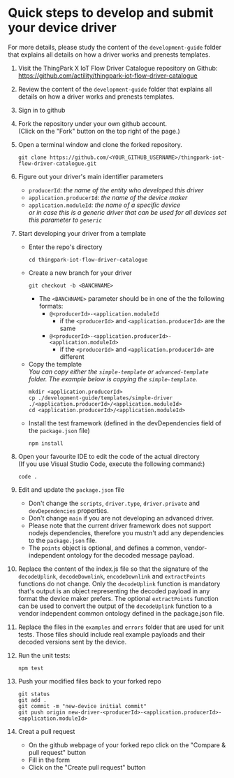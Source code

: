 # Quick steps to develop and submit your device driver

For more details, please study the content of the `development-guide` folder that explains all details on how a driver works and prenests templates.

1. Visit the ThingPark X IoT Flow Driver Catalogue repository on Github:  
   https://github.com/actility/thingpark-iot-flow-driver-catalogue

2. Review the content of the `development-guide` folder that explains all details on how a driver
   works and prenests templates.

3. Sign in to github

4. Fork the repository under your own github account.  
   (Click on the "Fork" button on the top right of the page.)

5. Open a terminal window and clone the forked repository.
    ```
    git clone https://github.com/<YOUR_GITHUB_USERNAME>/thingpark-iot-flow-driver-catalogue.git
    ```
6. Figure out your driver's main identifier parameters
   -  `producerId`: *the name of the entity who developed this driver*
   -  `application.producerId`: *the name of the device maker*
   -  `application.moduleId`: *the name of a specific device*    
      *or in case this is a generic driver that can be used for all devices set this parameter to `generic`*

7. Start developing your driver from a template
    - Enter the repo's directory
      ```
      cd thingpark-iot-flow-driver-catalogue
      ```
    - Create a new branch for your driver  
        ```
        git checkout -b <BANCHNAME>
        ```
        - The `<BANCHNAME>` parameter should be in one of the the following formats:
           - `@<producerId>-<application.moduleId`   
             * if the `<producerId>` and `<application.producerId>` are the same        
           - `@<producerId>-<application.producerId>-<application.moduleId>`    
             * if the `<producerId>` and `<application.producerId>` are different
    - Copy the template    
      *You can copy either the `simple-template` or `advanced-template` folder. The example below is copying the `simple-template`.*
      ```
      mkdir <application.producerId>
      cp ./development-guide/templates/simple-driver ./<application.producerId>/<application.moduleId>
      cd <application.producerId>/<application.moduleId>
      ```
    - Install the test framework (defined in the devDependencies field of the `package.json` file)
      ```
      npm install
      ```

8. Open your favourite IDE to edit the code of the actual directory  
   (If you use Visual Studio Code, execute the following command:)
    ```
    code .
    ```

9. Edit and update the `package.json` file
    - Don't change the `scripts`, `driver.type`, `driver.private`
      and `devDependencies` properties.
    - Don't change `main` if you are not developing an advanced driver.
    - Please note that the current driver framework does not support nodejs dependencies, 
      therefore you mustn't add any dependencies to the `package.json` file.
    - The `points` object is optional, and defines a common, vendor-independent ontology 
      for the decoded message payload.

10.  Replace the content of the index.js file so that the signature of the 
`decodeUplink`, `decodeDownlink`, `encodeDownlink` and `extractPoints` functions do not change.
Only the `decodeUplink` function is mandatory that's output is an object representing 
the decoded payload in any format the device maker prefers.
The optional `extractPoints` function can be used to convert the output of the `decodeUplink`
function to a vendor independent common ontology defined in the package.json file.

11. Replace the files in the `examples` and `errors` folder that are used for unit tests.
Those files should include real example payloads and their decoded versions sent by
the device.

12. Run the unit tests:
    ```
    npm test
    ```

13. Push your modified files back to your forked repo
    ```
    git status
    git add .
    git commit -m "new-device initial commit"
    git push origin new-driver-<producerId>-<application.producerId>-<application.moduleId>
    ```

14. Creat a pull request
    - On the github webpage of your forked repo click on the "Compare & pull request" button
    - Fill in the form
    - Click on the "Create pull request" button
